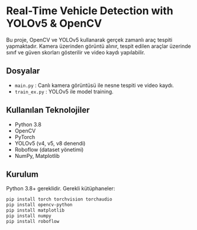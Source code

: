 # Real-Time Vehicle Detection with YOLOv5 & OpenCV

Bu proje, OpenCV ve YOLOv5 kullanarak gerçek zamanlı araç tespiti yapmaktadır. Kamera üzerinden görüntü alınır, tespit edilen araçlar üzerinde sınıf ve güven skorları gösterilir ve video kaydı yapılabilir.

## Dosyalar
- `main.py` : Canlı kamera görüntüsü ile nesne tespiti ve video kaydı.
- `train_ex.py` : YOLOv5 ile model training.

## Kullanılan Teknolojiler
- Python 3.8
- OpenCV
- PyTorch
- YOLOv5 (v4, v5, v8 denendi)
- Roboflow (dataset yönetimi)
- NumPy, Matplotlib

## Kurulum
Python 3.8+ gereklidir. Gerekli kütüphaneler:

```bash
pip install torch torchvision torchaudio
pip install opencv-python
pip install matplotlib
pip install numpy
pip install roboflow
